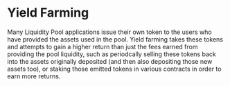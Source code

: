 # Yield Farming

Many Liquidity Pool applications issue their own token to the users who have provided the assets used in the pool. Yield farming takes these tokens and attempts to gain a higher return than just the fees earned from providing the pool liquidity, such as periodcally selling these tokens back into the assets originally deposited (and then also depositing those new assets too), or staking those emitted tokens in various contracts in order to earn more returns.
